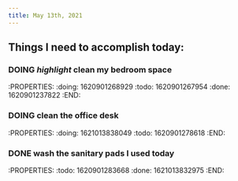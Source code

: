 ```yaml
---
title: May 13th, 2021
---
```


## Things I need to accomplish today:
### DOING *highlight* clean my bedroom space
:PROPERTIES:
:doing: 1620901268929
:todo: 1620901267954
:done: 1620901237822
:END:
### DOING clean the office desk
:PROPERTIES:
:doing: 1621013838049
:todo: 1620901278618
:END:
### DONE wash the sanitary pads I used today
:PROPERTIES:
:todo: 1620901283668
:done: 1621013832975
:END:
###

